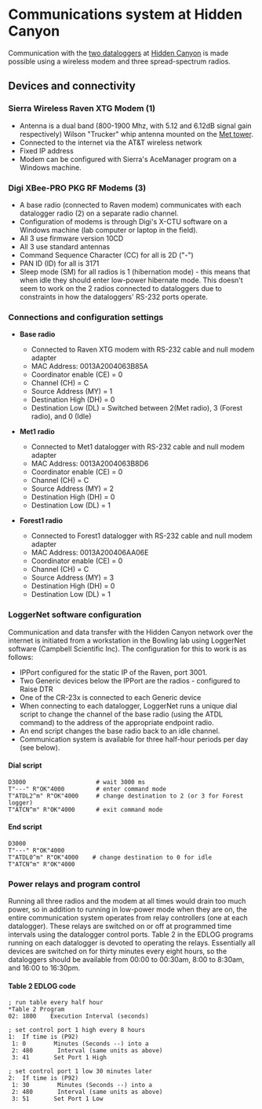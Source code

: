 # Communications system at Hidden Canyon

Communication with the [two dataloggers](hiddencanyon/hc_dataloggers.md) at [Hidden Canyon](hiddencanyon/hc_sitedescription.md) is made possible using
a wireless modem and three spread-spectrum radios.

## Devices and connectivity

### Sierra Wireless Raven XTG Modem (1)

* Antenna is a dual band (800-1900 Mhz, with 5.12 and 6.12dB signal gain respectively) Wilson "Trucker" whip antenna mounted on the [Met tower](hiddencanyon/hc_mettowers.md).
* Connected to the internet via the AT&T wireless network
* Fixed IP address
* Modem can be configured with Sierra's AceManager program on a Windows machine.

### Digi XBee-PRO PKG RF Modems (3)

* A base radio (connected to Raven modem) communicates with each datalogger radio (2) on a separate radio channel.
* Configuration of modems is through Digi's X-CTU software on a Windows machine (lab computer or laptop in the field).
* All 3 use firmware version 10CD
* All 3 use standard antennas
* Command Sequence Character (CC) for all is 2D ("-")
* PAN ID (ID) for all is 3171
* Sleep mode (SM) for all radios is 1 (hibernation mode) - this means that when idle they should enter low-power hibernate mode. This doesn't seem to work on the 2 radios connected to dataloggers due to constraints in how the dataloggers' RS-232 ports operate.

### Connections and configuration settings

- **Base radio**
  - Connected to Raven XTG modem with RS-232 cable and null modem adapter
  - MAC Address: 0013A2004063B85A
  - Coordinator enable (CE) = 0
  - Channel (CH) = C
  - Source Address (MY) = 1
  - Destination High (DH) = 0
  - Destination Low (DL) = Switched between 2(Met radio), 3 (Forest radio), and 0 (Idle)

- **Met1 radio**
  - Connected to Met1 datalogger with RS-232 cable and null modem adapter
  - MAC Address: 0013A2004063B8D6
  - Coordinator enable (CE) = 0
  - Channel (CH) = C
  - Source Address (MY) = 2
  - Destination High (DH) = 0
  - Destination Low (DL) = 1

- **Forest1 radio**
  - Connected to Forest1 datalogger with RS-232 cable and null modem adapter
  - MAC Address: 0013A200406AA06E
  - Coordinator enable (CE) = 0
  - Channel (CH) = C
  - Source Address (MY) = 3
  - Destination High (DH) = 0
  - Destination Low (DL) = 1

### LoggerNet software configuration

Communication and data transfer with the Hidden Canyon network over the
internet is initiated from a workstation in the Bowling lab using
LoggerNet software (Campbell Scientific Inc). The configuration for this
to work is as follows:

* IPPort configured for the static IP of the Raven, port 3001.
* Two Generic devices below the IPPort are the radios - configured to Raise DTR
* One of the CR-23x is connected to each Generic device
* When connecting to each datalogger, LoggerNet runs a unique dial script to change the channel of the base radio (using the ATDL command) to the address of the appropriate endpoint radio.
* An end script changes the base radio back to an idle channel.
* Communication system is available for three half-hour periods per day (see below).

#### Dial script
~~~
D3000                    # wait 3000 ms
T"---" R"OK"4000         # enter command mode
T"ATDL2^m" R"OK"4000     # change destination to 2 (or 3 for Forest logger)
T"ATCN^m" R"OK"4000      # exit command mode
~~~

#### End script
~~~
D3000
T"---" R"OK"4000
T"ATDL0^m" R"OK"4000    # change destination to 0 for idle
T"ATCN^m" R"OK"4000
~~~

### Power relays and program control

Running all three radios and the modem at all times would drain too much
power, so in addition to running in low-power mode when they are on, the
entire communication system operates from relay controllers (one at each
datalogger). These relays are switched on or off at programmed time
intervals using the datalogger control ports. Table 2 in the EDLOG
programs running on each datalogger is devoted to operating the relays.
Essentially all devices are switched on for thirty minutes every eight
hours, so the dataloggers should be available from 00:00 to 00:30am,
8:00 to 8:30am, and 16:00 to 16:30pm.

#### Table 2 EDLOG code

~~~{.basic}
; run table every half hour
*Table 2 Program
02: 1800    Execution Interval (seconds)

; set control port 1 high every 8 hours
1:  If time is (P92)
 1: 0        Minutes (Seconds --) into a
 2: 480       Interval (same units as above)
 3: 41       Set Port 1 High
 
; set control port 1 low 30 minutes later
2:  If time is (P92)
 1: 30        Minutes (Seconds --) into a
 2: 480       Interval (same units as above)
 3: 51       Set Port 1 Low
~~~
